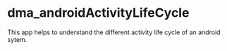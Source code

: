 # dma_androidActivityLifeCycle
This app helps to understand the different activity life cycle of an android sytem.
